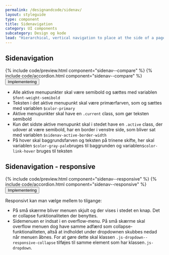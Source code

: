 ```yaml
---
permalink: /designandcode/sidenav/
layout: styleguide
type: component
title: Sidenavigation
category: UI components
subcategory: Design og kode
lead: "Hierarchical, vertical navigation to place at the side of a page."
---
```

<h2>Sidenavigation</h2>
{% include code/preview.html component="sidenav--compare" %}
{% include code/accordion.html component="sidenav--compare" %}
<div class="accordion-bordered">
  <button class="button-unstyled accordion-button"
      aria-expanded="true" aria-controls="sidenav-docs">
    Implementering
  </button>
  <div id="sidenav-docs" aria-hidden="false" class="accordion-content">
    <ul>
      <li>Alle aktive menupunkter skal være semibold og sættes med variablen <code>$font-weight-semibold</code></li>
      <li>Teksten i det aktive menupunkt skal være primærfarven, som og sættes med variablen <code>$color-primary</code></li>
      <li>Aktive menupunkter skal have en <code>.current</code> class, som gør teksten semibold</li>
      <li>Kun det sidste aktive menupunkt skal i stedet have en <code>.active</code> class, der udover at være semibold, har en border i venstre side, som bliver sat med variablen <code>$sidenav-active-border-width</code></li>
      <li>På hover skal baggrundsfarven og teksten på trinene skifte, her skal variablen <code>$color-gray-pale</code>bruges til baggrunden og variablen<code>$color-link-hover</code> bruges til teksten</li> 
    </ul>
  </div>
</div>

<h2>Sidenavigation - responsive</h2>
{% include code/preview.html component="sidenav--responsive" %}
{% include code/accordion.html component="sidenav--responsive" %}
<div class="accordion-bordered">
  <button class="button-unstyled accordion-button"
      aria-expanded="true" aria-controls="resp-sidenav-docs">
    Implementering
  </button>
  <div id="resp-sidenav-docs" aria-hidden="false" class="accordion-content">
    <p>Responsivt kan man vælge mellem to tilgange:</p>
    <ul>
      <li>På små skærme bliver menuen skjult og der vises i stedet en knap. Det er collapse funktionaliteten der benyttes.</li>
      <li>Sidemenuen er indsat i en overflow-menu. På små skærme skal overflow menuen dog have samme adfærd som collapse-funktionaliteten, altså at indholdet under dropdownen skubbes nedad når menuen åbnes. For at gøre dette skal klassen <code>.js-dropdown--responsive-collapse</code> tilføjes til samme element som har klassen<code>.js-dropdown</code>.</li>
    </ul>
  </div>
</div>